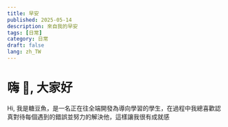 ```yaml
---
title: 早安
published: 2025-05-14
description: 來自我的早安
tags: [日常]
category: 日常
draft: false
lang: zh_TW
---
```


# 嗨 👋, 大家好
Hi, 我是糖豆魚，是一名正在往全端開發為導向學習的學生，在過程中我總喜歡認真對待每個遇到的錯誤並努力的解決他，這樣讓我很有成就感